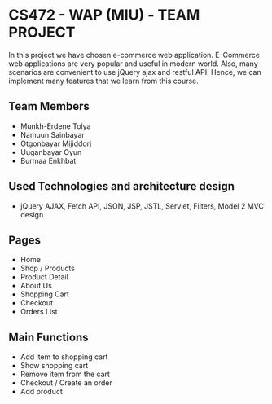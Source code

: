 # CS472 - WAP (MIU) - TEAM PROJECT

In this project we have chosen e-commerce web application. E-Commerce web applications are very popular and useful in modern world. Also, many scenarios are convenient to use jQuery ajax and restful API.  Hence, we can implement many features that we learn from this course.



## Team Members

- Munkh-Erdene Tolya 
- Namuun Sainbayar 
- Otgonbayar Mijiddorj 
- Uuganbayar Oyun
- Burmaa Enkhbat



## Used Technologies and architecture design

- jQuery AJAX, Fetch API, JSON, JSP, JSTL, Servlet, Filters, Model 2 MVC design



## Pages

- Home
- Shop / Products
- Product Detail
- About Us
- Shopping Cart
- Checkout
- Orders List



## Main Functions

- Add item to shopping cart
- Show shopping cart
- Remove item from the cart
- Checkout / Create an order
- Add product


